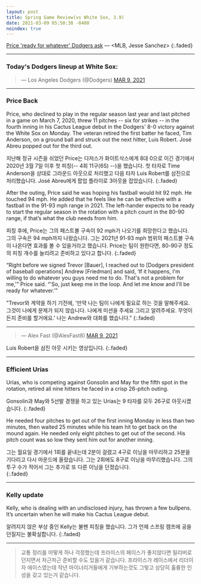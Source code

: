 ```yaml
---
layout: post
title: Spring Game Review(vs White Sox, 3.9)
date: 2021-03-09 05:50:38 -0400
noindex: true
---
```


[Price 'ready for whatever' Dodgers ask](https://www.mlb.com/dodgers/news/david-price-spring-training-2021-debut) &mdash; <MLB, Jesse Sanchez>
{:.faded}

---

### Today's Dodgers lineup at White Sox:

<script async src="//platform.twitter.com/widgets.js" charset="utf-8"></script>
<blockquote class="twitter-tweet" data-lang="en">
  &mdash; Los Angeles Dodgers (@Dodgers)
  <a href="https://twitter.com/Dodgers/status/1368966004106088448">MAR 9, 2021</a>
</blockquote>

---

### Price Back
Price, who declined to play in the regular season last year and last pitched in a game on March 7, 2020, threw 11 pitches -- six for strikes -- in the fourth inning in his Cactus League debut in the Dodgers' 8-0 victory against the White Sox on Monday. The veteran retired the first batter he faced, Tim Anderson, on a ground ball and struck out the next hitter, Luis Robert. José Abreu popped out for the third out.

지난해 정규 시즌을 쉬었던 Price는 다저스가 화이트삭스에게 8대 0으로 이긴 경기에서 2020년 3월 7일 이후 첫 피칭(-- 4회 11구(6S) --)을 했습니다. 첫 타자로 Time Anderson을 상대로 그라운드 아웃으로 처리했고 다음 타자 Luis Robert를 삼진으로 처리했습니다. José Abreu에게 팝업 플라이로 3아웃을 잡았습니다.
{:.faded}

After the outing, Price said he was hoping his fastball would hit 92 mph. He touched 94 mph. He added that he feels like he can be effective with a fastball in the 91-93 mph range in 2021. The left-hander expects to be ready to start the regular season in the rotation with a pitch count in the 80-90 range, if that’s what the club needs from him.

피칭 후에, Price는 그의 패스트볼 구속이 92 mph가 나오기를 희망한다고 했습니다. 그의 구속은 94 mph까지 나왔습니다. 그는 2021년 91-93 mph 범위의 패스트볼 구속이 나온다면 효과를 볼 수 있을거라고 했습니다. Price는 팀이 원한다면, 80-90구 정도의 피칭 개수를 늘리려고 준비하고 있다고 합니다.
{:.faded}

“Right before we signed Trevor [Bauer], I reached out to [Dodgers president of baseball operations] Andrew [Friedman] and said, ‘If it happens, I'm willing to do whatever you guys need me to do. That's not a problem for me,'” Price said. “'So, just keep me in the loop. And let me know and I'll be ready for whatever.’”

"Trevor와 계약을 하기 기전에, '만약 나는 팀이 나에게 필요로 하는 것을 말해주세요. 그것이 나에게 문제가 되지 않습니다. 나에게 미션을 주세요 그리고 알려주세요. 무엇이든지 준비를 할거에요.' 나는 Andrew와 대화를 했습니다."
{:.faded}

---

<script async src="//platform.twitter.com/widgets.js" charset="utf-8"></script>
<blockquote class="twitter-tweet" data-lang="en">
  &mdash; Alex Fast (@AlexFast8)
  <a href="https://twitter.com/AlexFast8/status/1369033821828616196">MAR 9, 2021</a>
</blockquote>

Luis Robert을 삼진 아웃 시키는 영상입니다.
{:.faded}

---

### Efficient Urías
Urías, who is competing against Gonsolin and May for the fifth spot in the rotation, retired all nine hitters he faced in a crisp 26-pitch outing.

Gonsolin과 May와 5선발 경쟁을 하고 있는 Urías는 9 타자를 모두 26구로 아웃시켰습니다.
{:.faded}

He needed four pitches to get out of the first inning Monday in less than two minutes, then waited 25 minutes while his team hit to get back on the mound again. He needed only eight pitches to get out of the second. His pitch count was so low they sent him out for another inning.

그는 월요일 경기에서 1회를 끝내는데 2분이 걸렸고 4구로 이닝을 마무리하고 25분을 기다리고 다시 마운드에 올랐습니다. 그는 2회에도 8구로 이닝을 마무리했습니다. 그의 투구 수가 적어서 그는 추가로 또 다른 이닝을 던졌습니다.  
{:.faded}

---

### Kelly update
Kelly, who is dealing with an undisclosed injury, has thrown a few bullpens. It’s uncertain when he will make his Cactus League debut.

알려지지 않은 부상 중인 Kelly는 불펜 피칭을 했습니다. 그가 언제 스프링 캠프에 공을 던질지는 불확실합니다.
{:.faded}

---

> 교통 정리를 어떻게 하나 걱정했는데 프라이스의 페이스가 좋지않다면 릴리버로 던지면서 차근차근 준비할 수도 있을거 같습니다. 프라이스가 레이스에서 리더이자 에이스였는데 작년 마이너리거들에게 기부하는것도 그렇고 상당히 훌륭한 인성을 갖고 있는거 같습니다.
